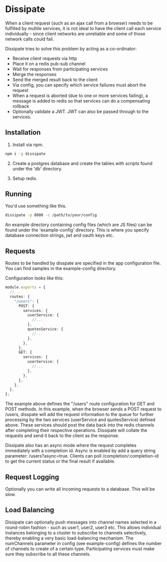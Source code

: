 # Dissipate

When a client request (such as an ajax call from a browser) needs to be fulfilled by multile services, it is not ideal to have the client call each service individually - since client networks are unreliable and some of those network calls could fail.

Dissipate tries to solve this problem by acting as a co-ordinator:

- Receive client requests via http
- Place it on a redis pub-sub channel
- Wait for responses from participating services
- Merge the responses
- Send the merged result back to the client
- Via config, you can specify which service failures must abort the request
- When a request is aborted (due to one or more services failing), a message is added to redis so that services can do a compensating rollback
- Optionally validate a JWT. JWT can also be passed through to the services.

## Installation

1. Install via npm.

```sh
npm i -g dissipate
```

2. Create a postgres database and create the tables with scripts found under the 'db' directory.

3. Setup redis.

## Running

You'd use something like this.

```sh
dissipate -p 8080 -c /path/to/your/config
```

An example directory containing config files (which are JS files) can be found under the 'example-config' directory.
This is where you specify database connection strings, jwt and oauth keys etc.

## Requests

Routes to be handled by disspate are specified in the app configuration file. You can find samples in the example-config directory.

Configuration looks like this:

```typescript
module.exports = {
  //...
  routes: {
    "/users": {
      POST: {
        services: {
          userService: {
            //...
          },
          quotesService: {
            //...
          },
        },
      },
      GET: {
        services: {
          userService: {
            //...
          },
        },
      },
    },
  },
};
```

The example above defines the "/users" route configuration for GET and POST methods. In this example, when the browser sends a POST request to /users, disspate will add the request information to the queue for further processing by the two services (userService and quotesService) defined above. These services should post the data back into the redis channels after completing their respective operations. Dissipate will collate the requests and send it back to the client as the response.

Dissipate also has an async mode where the request completes immediately with a completion id. Async is enabled by add a query string parameter: /users?async=true. Clients can poll /completion/:completion-id to get the current status or the final result if available.

## Request Logging

Optionally you can write all incoming requests to a database. This will be slow.

## Load Balancing

Dissipate can optionally push messages into channel names selected in a round-robin fashion - such as user1, user2, user3 etc. This allows individual instances belonging to a cluster to subscribe to channels selectively, thereby enabling a very basic load-balancing mechanism. The numChannels parameter in config (see example-config) defines the number of channels to create of a certain type. Participating services must make sure they subscribe to all these channels.
